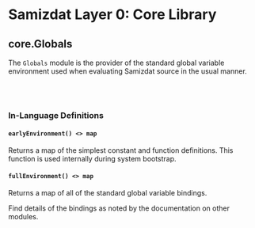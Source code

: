 Samizdat Layer 0: Core Library
==============================

core.Globals
------------

The `Globals` module is the provider of the standard global variable
environment used when evaluating Samizdat source in the usual manner.

<br><br>
### In-Language Definitions

#### `earlyEnvironment() <> map`

Returns a map of the simplest constant and function definitions. This
function is used internally during system bootstrap.

#### `fullEnvironment() <> map`

Returns a map of all of the standard global variable bindings.

Find details of the bindings as noted by the documentation on other modules.

